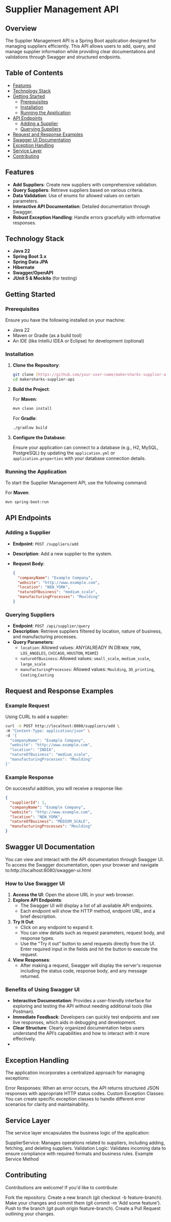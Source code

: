 # Supplier Management API

## Overview

The Supplier Management API is a Spring Boot application designed for managing suppliers efficiently. This API allows users to add, query, and manage supplier information while providing clear documentations and validations through Swagger and structured endpoints.

## Table of Contents

- [Features](#features)
- [Technology Stack](#technology-stack)
- [Getting Started](#getting-started)
    - [Prerequisites](#prerequisites)
    - [Installation](#installation)
    - [Running the Application](#running-the-application)
- [API Endpoints](#api-endpoints)
    - [Adding a Supplier](#adding-a-supplier)
    - [Querying Suppliers](#querying-suppliers)
- [Request and Response Examples](#request-and-response-examples)
- [Swagger UI Documentation](#swagger-ui-documentation)
- [Exception Handling](#exception-handling)
- [Service Layer](#service-layer)
- [Contributing](#contributing)


## Features

- **Add Suppliers**: Create new suppliers with comprehensive validation.
- **Query Suppliers**: Retrieve suppliers based on various criteria.
- **Data Validation**: Use of enums for allowed values on certain parameters.
- **Interactive API Documentation**: Detailed documentation through Swagger.
- **Robust Exception Handling**: Handle errors gracefully with informative responses.

## Technology Stack

- **Java 22**
- **Spring Boot 3.x**
- **Spring Data JPA**
- **Hibernate**
- **Swagger/OpenAPI**
- **JUnit 5 & Mockito** (for testing)

## Getting Started

### Prerequisites

Ensure you have the following installed on your machine:

- Java 22
- Maven or Gradle (as a build tool)
- An IDE (like IntelliJ IDEA or Eclipse) for development (optional)

### Installation

1. **Clone the Repository**:

    ```bash
    git clone [https://github.com/your-user-name/makersharks-supplier-api.git]
    cd makersharks-supplier-api
    ```

2. **Build the Project**:

    For **Maven**:

    ```bash
    mvn clean install
    ```

    For **Gradle**:

    ```bash
    ./gradlew build
    ```

3. **Configure the Database**:

    Ensure your application can connect to a database (e.g., H2, MySQL, PostgreSQL) by updating the `application.yml` or `application.properties` with your database connection details.

### Running the Application

To start the Supplier Management API, use the following command:

For **Maven**:

```bash
mvn spring-boot:run
```

## API Endpoints

### Adding a Supplier

- **Endpoint**: `POST /suppliers/add`
- **Description**: Add a new supplier to the system.
- **Request Body**:

    ```json
    {
      "companyName": "Example Company",
      "website": "http://www.example.com",
      "location": "NEW_YORK",
      "natureOfBusiness": "medium_scale",
      "manufacturingProcesses": "Moulding"
    }
    ```

### Querying Suppliers

- **Endpoint**: `POST /api/supplier/query`
- **Description**: Retrieve suppliers filtered by location, nature of business, and manufacturing processes.
- **Query Parameters**:
  - `location`: Allowed values: ANY(ALREADY IN DB:`NEW_YORK`, `LOS_ANGELES`, `CHICAGO`, `HOUSTON`, `MIAMI`)
  - `natureOfBusiness`: Allowed values: `small_scale`, `medium_scale`, `large_scale`
  - `manufacturingProcesses`: Allowed values: `Moulding`, `3D_printing`, `Coating`,`Casting`


## Request and Response Examples

### Example Request

Using CURL to add a supplier:

```bash
curl -X POST http://localhost:8080/suppliers/add \
-H "Content-Type: application/json" \
-d '{
  "companyName": "Example Company",
  "website": "http://www.example.com",
  "location": "INDIA",
  "natureOfBusiness": "medium_scale",
  "manufacturingProcesses": "Moulding"
}'
```
### Example Response

On successful addition, you will receive a response like:

```json
{
  "supplierId": 1,
  "companyName": "Example Company",
  "website": "http://www.example.com",
  "location": "NEW_YORK",
  "natureOfBusiness": "MEDIUM_SCALE",
  "manufacturingProcesses": "Moulding"
}
```
## Swagger UI Documentation
You can view and interact with the API documentation through Swagger UI. To access the Swagger documentation, open your browser and navigate to:http://localhost:8080/swagger-ui.html
### How to Use Swagger UI

1. **Access the UI**: Open the above URL in your web browser.
2. **Explore API Endpoints**: 
   - The Swagger UI will display a list of all available API endpoints.
   - Each endpoint will show the HTTP method, endpoint URL, and a brief description.
3. **Try It Out**: 
   - Click on any endpoint to expand it.
   - You can view details such as request parameters, request body, and response types.
   - Use the "Try it out" button to send requests directly from the UI. Enter required input in the fields and hit the button to execute the request.
4. **View Responses**: 
   - After making a request, Swagger will display the server's response including the status code, response body, and any message returned.

### Benefits of Using Swagger UI

- **Interactive Documentation**: Provides a user-friendly interface for exploring and testing the API without needing additional tools (like Postman).
- **Immediate Feedback**: Developers can quickly test endpoints and see live responses, which aids in debugging and development.
- **Clear Structure**: Clearly organized documentation helps users understand the API’s capabilities and how to interact with it more effectively.
- 
## Exception Handling
The application incorporates a centralized approach for managing exceptions:

Error Responses: When an error occurs, the API returns structured JSON responses with appropriate HTTP status codes.
Custom Exception Classes: You can create specific exception classes to handle different error scenarios for clarity and maintainability.

## Service Layer
The service layer encapsulates the business logic of the application:

SupplierService: Manages operations related to suppliers, including adding, fetching, and deleting suppliers.
Validation Logic: Validates incoming data to ensure compliance with required formats and business rules.
Example Service Method

## Contributing
Contributions are welcome! If you'd like to contribute:

Fork the repository.
Create a new branch (git checkout -b feature-branch).
Make your changes and commit them (git commit -m 'Add some feature').
Push to the branch (git push origin feature-branch).
Create a Pull Request outlining your changes.

